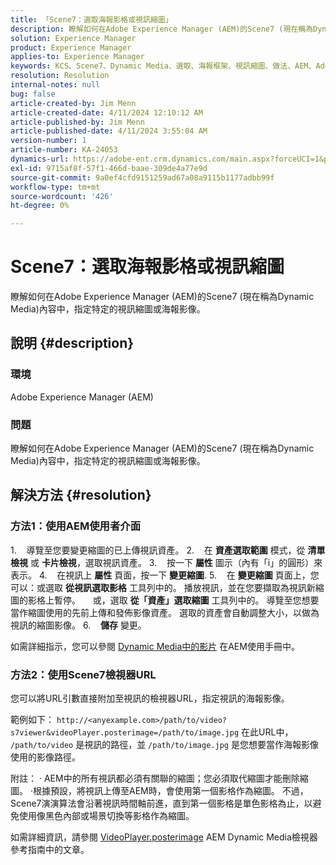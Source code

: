 ```yaml
---
title: 「Scene7：選取海報影格或視訊縮圖」
description: 瞭解如何在Adobe Experience Manager (AEM)的Scene7 (現在稱為Dynamic Media)內容中，指定特定的視訊縮圖或海報影像。
solution: Experience Manager
product: Experience Manager
applies-to: Experience Manager
keywords: KCS、Scene7、Dynamic Media、選取、海報框架、視訊縮圖、做法、AEM、Adobe Experience Manager、videoPlayer.posterimage=、VideoPlayer、posterimage
resolution: Resolution
internal-notes: null
bug: false
article-created-by: Jim Menn
article-created-date: 4/11/2024 12:10:12 AM
article-published-by: Jim Menn
article-published-date: 4/11/2024 3:55:04 AM
version-number: 1
article-number: KA-24053
dynamics-url: https://adobe-ent.crm.dynamics.com/main.aspx?forceUCI=1&pagetype=entityrecord&etn=knowledgearticle&id=fe2c2fd9-97f7-ee11-a1fe-6045bd006268
exl-id: 9715af8f-57f1-466d-baae-309de4a77e9d
source-git-commit: 9a0ef4cfd9151259ad67a08a9115b1177adbb99f
workflow-type: tm+mt
source-wordcount: '426'
ht-degree: 0%

---
```


# Scene7：選取海報影格或視訊縮圖


瞭解如何在Adobe Experience Manager (AEM)的Scene7 (現在稱為Dynamic Media)內容中，指定特定的視訊縮圖或海報影像。

## 說明 {#description}


### 環境

Adobe Experience Manager (AEM)

### 問題

瞭解如何在Adobe Experience Manager (AEM)的Scene7 (現在稱為Dynamic Media)內容中，指定特定的視訊縮圖或海報影像。


## 解決方法 {#resolution}


### 方法1：使用AEM使用者介面

1.    導覽至您要變更縮圖的已上傳視訊資產。
2.    在 <b>資產選取範圍</b> 模式，從 <b>清單檢視</b> 或 <b>卡片檢視</b>，選取視訊資產。
3.    按一下 <b>屬性</b> 圖示（內有「i」的圓形）來表示。
4.    在視訊上 <b>屬性</b> 頁面，按一下 <b>變更縮圖</b>.
5.    在 <b>變更縮圖</b> 頁面上，您可以：或選取 <b>從視訊選取影格</b> 工具列中的。 播放視訊，並在您要擷取為視訊新縮圖的影格上暫停。
    或，選取 <b>從「資產」選取縮圖</b> 工具列中的。 導覽至您想要當作縮圖使用的先前上傳和發佈影像資產。 選取的資產會自動調整大小，以做為視訊的縮圖影像。
6.    <b>儲存</b> 變更。

如需詳細指示，您可以參閱 [Dynamic Media中的影片](https://experienceleague.adobe.com/en/docs/experience-manager-65/content/assets/dynamic/video) 在AEM使用手冊中。

### 方法2：使用Scene7檢視器URL

您可以將URL引數直接附加至視訊的檢視器URL，指定視訊的海報影像。

範例如下：
`http://<anyexample.com>/path/to/video?s7viewer&videoPlayer.posterimage=/path/to/image.jpg`
在此URL中， `/path/to/video` 是視訊的路徑，並 `/path/to/image.jpg` 是您想要當作海報影像使用的影像路徑。

附註： · AEM中的所有視訊都必須有關聯的縮圖；您必須取代縮圖才能刪除縮圖。
·根據預設，將視訊上傳至AEM時，會使用第一個影格作為縮圖。 不過，Scene7演演算法會沿著視訊時間軸前進，直到第一個影格是單色影格為止，以避免使用像黑色內部或場景切換等影格作為縮圖。

如需詳細資訊，請參閱 [VideoPlayer.posterimage](https://experienceleague.adobe.com/en/docs/dynamic-media-developer-resources/library/viewers-aem-assets-dmc/video/command-reference-configuration-attributes-video/r-html5-video-viewer-conf-attrib-videoplayer-posterimage) AEM Dynamic Media檢視器參考指南中的文章。
